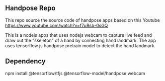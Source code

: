 ## Handpose Repo
This repo source the source code of handpose apps based on this Youtube
https://www.youtube.com/watch?v=f7uBsb-0sGQ

This is a nodejs apps that uses nodejs webcam to capture live feed and draw out the "skeleton" of a hand by connecting hand landmark. The app uses tensorflow js handpose pretrain model to detect the hand landmark.

## Dependency

npm install @tensorflow/tfjs @tensorflow-model/handpose webcam
